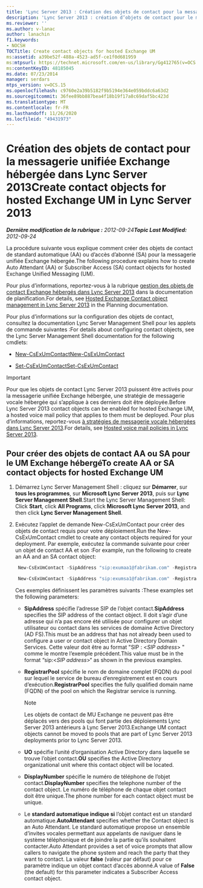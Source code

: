 ```yaml
---
title: 'Lync Server 2013 : Création des objets de contact pour la messagerie unifiée Exchange hébergée'
description: 'Lync Server 2013 : création d’objets de contact pour le message unifié Exchange hébergé.'
ms.reviewer: ''
ms.author: v-lanac
author: lanachin
f1.keywords:
- NOCSH
TOCTitle: Create contact objects for hosted Exchange UM
ms:assetid: a39be52f-488a-4523-ad5f-ce1f0d681959
ms:mtpsurl: https://technet.microsoft.com/en-us/library/Gg412765(v=OCS.15)
ms:contentKeyID: 48185045
ms.date: 07/23/2014
manager: serdars
mtps_version: v=OCS.15
ms.openlocfilehash: c9760e2a39b5182f9b5194e364e059bddc6a63d2
ms.sourcegitcommit: 36fee89bb887bea4f18b19f17a8c69daf5bc423d
ms.translationtype: MT
ms.contentlocale: fr-FR
ms.lasthandoff: 11/26/2020
ms.locfileid: "49431973"
---
```

# <a name="create-contact-objects-for-hosted-exchange-um-in-lync-server-2013"></a><span data-ttu-id="220e3-103">Création des objets de contact pour la messagerie unifiée Exchange hébergée dans Lync Server 2013</span><span class="sxs-lookup"><span data-stu-id="220e3-103">Create contact objects for hosted Exchange UM in Lync Server 2013</span></span>

<div data-xmlns="http://www.w3.org/1999/xhtml">

<div class="topic" data-xmlns="http://www.w3.org/1999/xhtml" data-msxsl="urn:schemas-microsoft-com:xslt" data-cs="https://msdn.microsoft.com/">

<div data-asp="https://msdn2.microsoft.com/asp">



</div>

<div id="mainSection">

<div id="mainBody"><span data-ttu-id="220e3-104">

<span> </span></span><span class="sxs-lookup"><span data-stu-id="220e3-104">

<span> </span></span></span>

<span data-ttu-id="220e3-105">_**Dernière modification de la rubrique :** 2012-09-24_</span><span class="sxs-lookup"><span data-stu-id="220e3-105">_**Topic Last Modified:** 2012-09-24_</span></span>

<span data-ttu-id="220e3-106">La procédure suivante vous explique comment créer des objets de contact de standard automatique (AA) ou d’accès d’abonné (SA) pour la messagerie unifiée Exchange hébergée.</span><span class="sxs-lookup"><span data-stu-id="220e3-106">The following procedure explains how to create Auto Attendant (AA) or Subscriber Access (SA) contact objects for hosted Exchange Unified Messaging (UM).</span></span>

<span data-ttu-id="220e3-107">Pour plus d’informations, reportez-vous à la rubrique [gestion des objets de contact Exchange hébergés dans Lync Server 2013](lync-server-2013-hosted-exchange-contact-object-management.md) dans la documentation de planification.</span><span class="sxs-lookup"><span data-stu-id="220e3-107">For details, see [Hosted Exchange Contact object management in Lync Server 2013](lync-server-2013-hosted-exchange-contact-object-management.md) in the Planning documentation.</span></span>

<span data-ttu-id="220e3-108">Pour plus d’informations sur la configuration des objets de contact, consultez la documentation Lync Server Management Shell pour les applets de commande suivantes :</span><span class="sxs-lookup"><span data-stu-id="220e3-108">For details about configuring contact objects, see the Lync Server Management Shell documentation for the following cmdlets:</span></span>

  - [<span data-ttu-id="220e3-109">New-CsExUmContact</span><span class="sxs-lookup"><span data-stu-id="220e3-109">New-CsExUmContact</span></span>](https://docs.microsoft.com/powershell/module/skype/New-CsExUmContact)

  - [<span data-ttu-id="220e3-110">Set-CsExUmContact</span><span class="sxs-lookup"><span data-stu-id="220e3-110">Set-CsExUmContact</span></span>](https://docs.microsoft.com/powershell/module/skype/Set-CsExUmContact)

<div class=" ">


> [!IMPORTANT]  
> <span data-ttu-id="220e3-111">Pour que les objets de contact Lync Server 2013 puissent être activés pour la messagerie unifiée Exchange hébergée, une stratégie de messagerie vocale hébergée qui s’applique à ces derniers doit être déployée.</span><span class="sxs-lookup"><span data-stu-id="220e3-111">Before Lync Server 2013 contact objects can be enabled for hosted Exchange UM, a hosted voice mail policy that applies to them must be deployed.</span></span> <span data-ttu-id="220e3-112">Pour plus d’informations, reportez-vous <A href="lync-server-2013-hosted-voice-mail-policies.md">à stratégies de messagerie vocale hébergées dans Lync Server 2013</A>.</span><span class="sxs-lookup"><span data-stu-id="220e3-112">For details, see <A href="lync-server-2013-hosted-voice-mail-policies.md">Hosted voice mail policies in Lync Server 2013</A>.</span></span>



</div>

<div>

## <a name="to-create-aa-or-sa-contact-objects-for-hosted-exchange-um"></a><span data-ttu-id="220e3-113">Pour créer des objets de contact AA ou SA pour le UM Exchange hébergé</span><span class="sxs-lookup"><span data-stu-id="220e3-113">To create AA or SA contact objects for hosted Exchange UM</span></span>

1.  <span data-ttu-id="220e3-114">Démarrez Lync Server Management Shell : cliquez sur **Démarrer**, sur **tous les programmes**, sur **Microsoft Lync Server 2013**, puis sur **Lync Server Management Shell**.</span><span class="sxs-lookup"><span data-stu-id="220e3-114">Start the Lync Server Management Shell: Click **Start**, click **All Programs**, click **Microsoft Lync Server 2013**, and then click **Lync Server Management Shell**.</span></span>

2.  <span data-ttu-id="220e3-115">Exécutez l’applet de demande New-CsExUmContact pour créer des objets de contact requis pour votre déploiement.</span><span class="sxs-lookup"><span data-stu-id="220e3-115">Run the New-CsExUmContact cmdlet to create any contact objects required for your deployment.</span></span> <span data-ttu-id="220e3-116">Par exemple, exécutez la commande suivante pour créer un objet de contact AA et son :</span><span class="sxs-lookup"><span data-stu-id="220e3-116">For example, run the following to create an AA and an SA contact object:</span></span>
    
       ```powershell
        New-CsExUmContact -SipAddress "sip:exumaa1@fabrikam.com" -RegistrarPool "RedmondPool.litwareinc.com" -OU "HostedExUM Integration" -DisplayNumber "+14255550101" -AutoAttendant $True
       ```
    
       ```powershell
        New-CsExUmContact -SipAddress "sip:exumsa1@fabrikam.com" -RegistrarPool "RedmondPool.litwareinc.com" -OU "HostedExUM Integration" -DisplayNumber "+14255550101"
       ```
    
    <span data-ttu-id="220e3-117">Ces exemples définissent les paramètres suivants :</span><span class="sxs-lookup"><span data-stu-id="220e3-117">These examples set the following parameters:</span></span>
    
      - <span data-ttu-id="220e3-118">**SipAddress** spécifie l’adresse SIP de l’objet contact.</span><span class="sxs-lookup"><span data-stu-id="220e3-118">**SipAddress** specifies the SIP address of the contact object.</span></span> <span data-ttu-id="220e3-119">Il doit s’agir d’une adresse qui n’a pas encore été utilisée pour configurer un objet utilisateur ou contact dans les services de domaine Active Directory (AD FS).</span><span class="sxs-lookup"><span data-stu-id="220e3-119">This must be an address that has not already been used to configure a user or contact object in Active Directory Domain Services.</span></span> <span data-ttu-id="220e3-120">Cette valeur doit être au format "SIP : \<*SIP address*\> " comme le montre l’exemple précédent.</span><span class="sxs-lookup"><span data-stu-id="220e3-120">This value must be in the format “sip:\<*SIP address*\>“ as shown in the previous examples.</span></span>
    
      - <span data-ttu-id="220e3-121">**RegistrarPool** spécifie le nom de domaine complet (FQDN) du pool sur lequel le service de bureau d’enregistrement est en cours d’exécution.</span><span class="sxs-lookup"><span data-stu-id="220e3-121">**RegistrarPool** specifies the fully qualified domain name (FQDN) of the pool on which the Registrar service is running.</span></span>
        
        <div class=" ">
        

        > [!NOTE]  
        > <span data-ttu-id="220e3-122">Les objets de contact de MU Exchange ne peuvent pas être déplacés vers des pools qui font partie des déploiements Lync Server 2013 antérieurs à Lync Server 2013.</span><span class="sxs-lookup"><span data-stu-id="220e3-122">Exchange UM contact objects cannot be moved to pools that are part of Lync Server 2013 deployments prior to Lync Server 2013.</span></span>

        
        </div>
    
      - <span data-ttu-id="220e3-123">**UO** spécifie l’unité d’organisation Active Directory dans laquelle se trouve l’objet contact.</span><span class="sxs-lookup"><span data-stu-id="220e3-123">**OU** specifies the Active Directory organizational unit where this contact object will be located.</span></span>
    
      - <span data-ttu-id="220e3-124">**DisplayNumber** spécifie le numéro de téléphone de l’objet contact.</span><span class="sxs-lookup"><span data-stu-id="220e3-124">**DisplayNumber** specifies the telephone number of the contact object.</span></span> <span data-ttu-id="220e3-125">Le numéro de téléphone de chaque objet contact doit être unique.</span><span class="sxs-lookup"><span data-stu-id="220e3-125">The phone number for each contact object must be unique.</span></span>
    
      - <span data-ttu-id="220e3-126">Le **standard automatique indique si** l’objet contact est un standard automatique.</span><span class="sxs-lookup"><span data-stu-id="220e3-126">**AutoAttendant** specifies whether the Contact object is an Auto Attendant.</span></span> <span data-ttu-id="220e3-127">Le standard automatique propose un ensemble d’invites vocales permettant aux appelants de naviguer dans le système téléphonique et de joindre la partie qu’ils souhaitent contacter.</span><span class="sxs-lookup"><span data-stu-id="220e3-127">Auto Attendant provides a set of voice prompts that allow callers to navigate the phone system and reach the party that they want to contact.</span></span> <span data-ttu-id="220e3-128">La valeur **false** (valeur par défaut) pour ce paramètre indique un objet contact d’accès abonné.</span><span class="sxs-lookup"><span data-stu-id="220e3-128">A value of **False** (the default) for this parameter indicates a Subscriber Access contact object.</span></span>

<span data-ttu-id="220e3-129"></div>

</div>

<span> </span>

</div>

</div>

</span><span class="sxs-lookup"><span data-stu-id="220e3-129"></div>

</div>

<span> </span>

</div>

</div>

</span></span></div>

